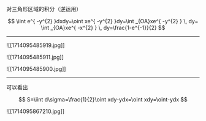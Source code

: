 
对三角形区域的积分（逆运用）

$$
\iint e^{ -y^{2} }dxdy=\oint xe^{ -y^{2} }dy=\int _{OA}xe^{ -y^{2} } \, dy= \int _{OA}xe^{ -x^{2} } \, dy=\frac{1-e^{-1}}{2}
$$

---

![[1714095485919.jpg]]

![[1714095485911.jpg]]

![[1714095485900.jpg]]

---

可以看出

$$
S=\iint d\sigma=\frac{1}{2}\oint xdy-ydx=\oint xdy=\oint-ydx
$$


![[1714095867210.jpg]]

